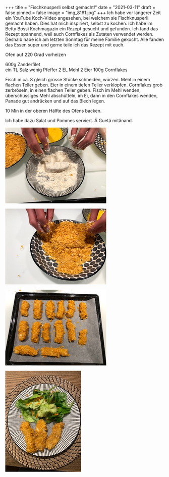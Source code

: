 +++
title = "Fischknusperli selbst gemacht!"
date = "2021-03-11"
draft = false
pinned = false
image = "img_8161.jpg"
+++
Ich habe vor längerer Zeit ein YouTube Koch-Video angesehen, bei welchem sie Fischknusperli gemacht haben.         Dies hat mich inspiriert, selbst zu kochen. Ich habe im Betty Bossi Kochmagazin ein Rezept gesucht und gefunden. Ich fand das Rezept spannend, weil auch Cornflakes als Zutaten verwendet werden. Deshalb habe ich am letzten Sonntag für meine Familie gekocht. Alle fanden das Essen super und gerne teile ich das Rezept mit euch. 

Ofen auf 220 Grad vorheizen

600g Zanderfilet                                                                                             \
ein TL Salz
wenig Pfeffer
2 EL Mehl
2 Eier
100g Cornflakes

Fisch in ca. 8 gleich grosse Stücke schneiden, würzen. Mehl in einem flachen Teller geben. Eier in einem tiefen Teller verklopfen. Cornflakes grob zerbröseln, in einen flachen Teller geben. Fisch im Mehl wenden, überschüssiges Mehl abschütteln, im Ei, dann in den Cornflakes wenden, Panade gut andrücken und auf das Blech legen. 

10 Min in der oberen Hälfte des Ofens backen.

Ich habe dazu Salat und Pommes serviert. Ä Guetä mitänand.

![](img_5266.jpg)

![](img_5268.jpg)

![](img_5269.jpg)

![](img_8160.jpg)